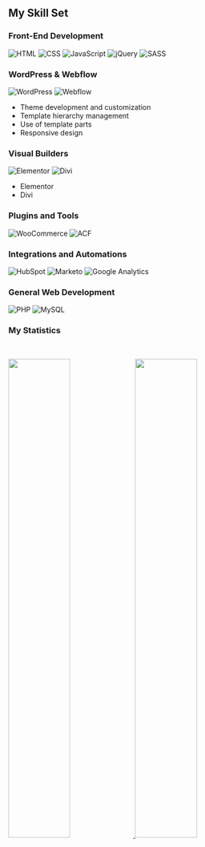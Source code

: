 ## My Skill Set

### Front-End Development
![HTML](https://img.shields.io/badge/HTML5-E34F26?style=flat-square&logo=html5&logoColor=white) ![CSS](https://img.shields.io/badge/CSS3-1572B6?style=flat-square&logo=css3&logoColor=white) ![JavaScript](https://img.shields.io/badge/JavaScript-F7DF1E?style=flat-square&logo=javascript&logoColor=black) ![jQuery](https://img.shields.io/badge/jQuery-0769AD?style=flat-square&logo=jquery&logoColor=white) ![SASS](https://img.shields.io/badge/SASS-CC6699?style=flat-square&logo=sass&logoColor=white)

### WordPress & Webflow
![WordPress](https://img.shields.io/badge/WordPress-21759B?style=flat-square&logo=wordpress&logoColor=white) ![Webflow](https://img.shields.io/badge/Webflow-4353FF?style=flat-square&logo=webflow&logoColor=white)
* Theme development and customization
* Template hierarchy management
* Use of template parts
* Responsive design

### Visual Builders
![Elementor](https://img.shields.io/badge/Elementor-92003B?style=flat-square&logo=elementor&logoColor=white) ![Divi](https://img.shields.io/badge/Divi-8B1F94?style=flat-square&logo=divi&logoColor=white)
* Elementor
* Divi

### Plugins and Tools
![WooCommerce](https://img.shields.io/badge/WooCommerce-96588A?style=flat-square&logo=woocommerce&logoColor=white) ![ACF](https://img.shields.io/badge/ACF-00D1B2?style=flat-square&logo=advanced-custom-fields&logoColor=white)

### Integrations and Automations
![HubSpot](https://img.shields.io/badge/HubSpot-FF7A59?style=flat-square&logo=hubspot&logoColor=white) ![Marketo](https://img.shields.io/badge/Marketo-51284F?style=flat-square&logo=marketo&logoColor=white) ![Google Analytics](https://img.shields.io/badge/Google_Analytics-E37400?style=flat-square&logo=google-analytics&logoColor=white)

### General Web Development
![PHP](https://img.shields.io/badge/PHP-777BB4?style=flat-square&logo=php&logoColor=white) ![MySQL](https://img.shields.io/badge/MySQL-4479A1?style=flat-square&logo=mysql&logoColor=white)

### My Statistics

<br/>
<p align="left">
  <a href="https://github.com/ramcondev/">
  <img width="49.5%" src="https://github-readme-stats.vercel.app/api?username=ramcondev&show_icons=true&theme=react&hide_border=true" />
    <img width="49.5%" src="https://github-readme-streak-stats.herokuapp.com/?user=ramcondev&theme=react&hide_border=true" />
  </a>
</p>
<br>
